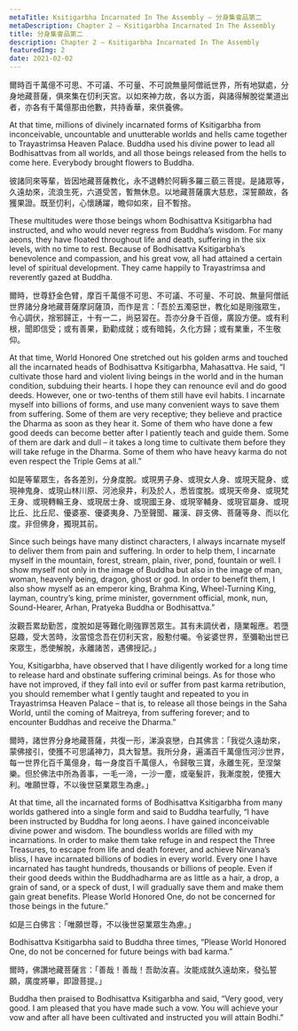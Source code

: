 ```yaml
---
metaTitle: Ksitigarbha Incarnated In The Assembly — 分身集會品第二
metaDescription: Chapter 2 — Ksitigarbha Incarnated In The Assembly
title: 分身集會品第二
description: Chapter 2 — Ksitigarbha Incarnated In The Assembly
featuredImg: 2
date: 2021-02-02
---
```


爾時百千萬億不可思、不可議、不可量、不可說無量阿僧祇世界，所有地獄處，分身地藏菩薩，俱來集在忉利天宮。以如來神力故，各以方面，與諸得解脫從業道出者，亦各有千萬億那由他數，共持香華，來供養佛。

At that time, millions of divinely incarnated forms of Ksitigarbha from inconceivable, uncountable and unutterable worlds and hells came together to Trayastrimsa Heaven Palace. Buddha used his divine power to lead all Bodhisattvas from all worlds, and all those beings released from the hells to come here. Everybody brought flowers to Buddha.

彼諸同來等輩，皆因地藏菩薩教化，永不退轉於阿耨多羅三藐三菩提。是諸眾等，久遠劫來，流浪生死，六道受苦，暫無休息。以地藏菩薩廣大慈悲，深誓願故，各獲果證。既至忉利，心懷踴躍，瞻仰如來，目不暫捨。

These multitudes were those beings whom Bodhisattva Ksitigarbha had instructed, and who would never regress from Buddha’s wisdom. For many aeons, they have floated throughout life and death, suffering in the six levels, with no time to rest. Because of Bodhisattva Ksitigarbha’s benevolence and compassion, and his great vow, all had attained a certain level of spiritual development. They came happily to Trayastrimsa and reverently gazed at Buddha.

爾時，世尊舒金色臂，摩百千萬億不可思、不可議、不可量、不可說、無量阿僧祇世界諸分身地藏菩薩摩訶薩頂，而作是言：「吾於五濁惡世，教化如是剛強眾生，令心調伏，捨邪歸正，十有一二，尚惡習在。吾亦分身千百億，廣設方便。或有利根，聞即信受；或有善果，勤勸成就；或有暗鈍，久化方歸；或有業重，不生敬仰。

At that time, World Honored One stretched out his golden arms and touched all the incarnated heads of Bodhisattva Ksitigarbha, Mahasattva. He said, “I cultivate those hard and violent living beings in the world and in the human condition, subduing their hearts. I hope they can renounce evil and do good deeds. However, one or two-tenths of them still have evil habits. I incarnate myself into billions of forms, and use many convenient ways to save them from suffering. Some of them are very receptive; they believe and practice the Dharma as soon as they hear it. Some of them who have done a few good deeds can become better after I patiently teach and guide them. Some of them are dark and dull – it takes a long time to cultivate them before they will take refuge in the Dharma. Some of them who have heavy karma do not even respect the Triple Gems at all.”

如是等輩眾生，各各差別，分身度脫。或現男子身、或現女人身、或現天龍身、或現神鬼身、或現山林川原、河池泉井，利及於人，悉皆度脫。或現天帝身、或現梵王身、或現轉輪王身、或現居士身、或現國王身、或現宰輔身、或現官屬身、或現比丘、比丘尼、優婆塞、優婆夷身、乃至聲聞、羅漢、辟支佛、菩薩等身、而以化度。非但佛身，獨現其前。

Since such beings have many distinct characters, I always incarnate myself to deliver them from pain and suffering. In order to help them, I incarnate myself in the mountain, forest, stream, plain, river, pond, fountain or well. I show myself not only in the image of Buddha but also in the image of man, woman, heavenly being, dragon, ghost or god. In order to benefit them, I also show myself as an emperor king, Brahma King, Wheel-Turning King, layman, country’s king, prime minister, government official, monk, nun, Sound-Hearer, Arhan, Pratyeka Buddha or Bodhisattva.”

汝觀吾累劫勤苦，度脫如是等難化剛強罪苦眾生。其有未調伏者，隨業報應。若墮惡趣，受大苦時，汝當憶念吾在忉利天宮，殷懃付囑。令娑婆世界，至彌勒出世已來眾生，悉使解脫，永離諸苦，遇佛授記。」

You, Ksitigarbha, have observed that I have diligently worked for a long time to release hard and obstinate suffering criminal beings. As for those who have not improved, if they fall into evil or suffer from past karma retribution, you should remember what I gently taught and repeated to you in Trayastrimsa Heaven Palace – that is, to release all those beings in the Saha World, until the coming of Maitreya, from suffering forever; and to encounter Buddhas and receive the Dharma.”

爾時，諸世界分身地藏菩薩，共復一形，涕淚哀戀，白其佛言：「我從久遠劫來，蒙佛接引，使獲不可思議神力，具大智慧。我所分身，遍滿百千萬億恆河沙世界，每一世界化百千萬億身，每一身度百千萬億人，令歸敬三寶，永離生死，至涅槃樂。但於佛法中所為善事，一毛一渧，一沙一塵，或毫髮許，我漸度脫，使獲大利。唯願世尊，不以後世惡業眾生為慮。」

At that time, all the incarnated forms of Bodhisattva Ksitigarbha from many worlds gathered into a single form and said to Buddha tearfully, “I have been instructed by Buddha for long aeons. I have gained inconceivable divine power and wisdom. The boundless worlds are filled with my incarnations. In order to make them take refuge in and respect the Three Treasures, to escape from life and death forever, and achieve Nirvana’s bliss, I have incarnated billions of bodies in every world. Every one I have incarnated has taught hundreds, thousands or billions of people. Even if their good deeds within the Buddhadharma are as little as a hair, a drop, a grain of sand, or a speck of dust, I will gradually save them and make them gain great benefits. Please World Honored One, do not be concerned for those beings in the future.”

如是三白佛言：「唯願世尊，不以後世惡業眾生為慮。」

Bodhisattva Ksitigarbha said to Buddha three times, “Please World Honored One, do not be concerned for future beings with bad karma.”

爾時，佛讚地藏菩薩言：「善哉！善哉！吾助汝喜。汝能成就久遠劫來，發弘誓願，廣度將畢，即證菩提。」

Buddha then praised to Bodhisattva Ksitigarbha and said, “Very good, very good. I am pleased that you have made such a vow. You will achieve your vow and after all have been cultivated and instructed you will attain Bodhi.”
